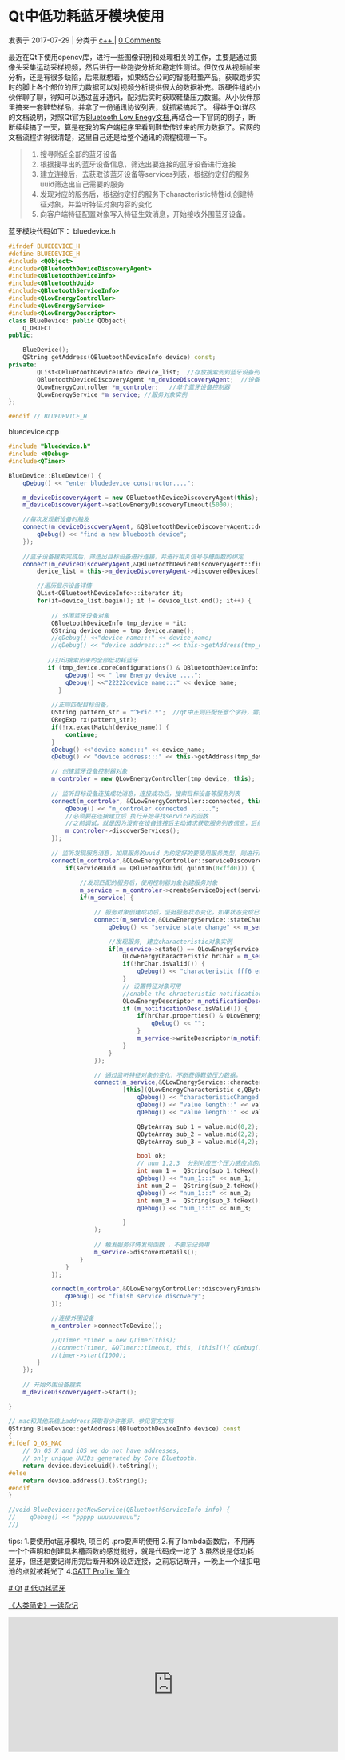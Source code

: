 # Qt中低功耗蓝牙模块使用

 发表于 2017-07-29 | 分类于 [c++ ](https://fsp1yjl.github.io/categories/c/)| [0 Comments](https://fsp1yjl.github.io/2017/07/29/2017Qt中低功耗蓝牙模块使用/#comments)

最近在Qt下使用opencv库，进行一些图像识别和处理相关的工作，主要是通过摄像头采集运动采样视频，然后进行一些跑姿分析和稳定性测试。但仅仅从视频帧来分析，还是有很多缺陷，后来就想着，如果结合公司的智能鞋垫产品，获取跑步实时的脚上各个部位的压力数据可以对视频分析提供很大的数据补充。跟硬件组的小伙伴聊了聊，得知可以通过蓝牙通讯，配对后实时获取鞋垫压力数据。从小伙伴那里搞来一套鞋垫样品，并拿了一份通讯协议列表，就抓紧搞起了。
得益于Qt详尽的文档说明，对照Qt官方[Bluetooth Low Enegy文档](http://doc.qt.io/qt-5/qtbluetooth-le-overview.html),再结合一下官网的例子，断断续续搞了一天，算是在我的客户端程序里看到鞋垫传过来的压力数据了。官网的文档流程讲得很清楚，这里自己还是给整个通讯的流程梳理一下。



> 1. 搜寻附近全部的蓝牙设备
> 2. 根据搜寻出的蓝牙设备信息，筛选出要连接的蓝牙设备进行连接
> 3. 建立连接后，去获取该蓝牙设备等services列表，根据约定好的服务uuid筛选出自己需要的服务
> 4. 发现对应的服务后，根据约定好的服务下characteristic特性id,创建特征对象，并监听特征对象内容的变化
> 5. 向客户端特征配置对象写入特征生效消息，开始接收外围蓝牙设备。

蓝牙模块代码如下：
bluedevice.h

```c++
#ifndef BLUEDEVICE_H
#define BLUEDEVICE_H
#include <QObject>
#include<QBluetoothDeviceDiscoveryAgent>
#include<QBluetoothDeviceInfo>
#include<QBluetoothUuid>
#include<QBluetoothServiceInfo>
#include<QLowEnergyController>
#include<QLowEnergyService>
#include<QLowEnergyDescriptor>
class BlueDevice: public QObject{
    Q_OBJECT
public:

    BlueDevice();
    QString getAddress(QBluetoothDeviceInfo device) const;
private:
        QList<QBluetoothDeviceInfo> device_list;  //存放搜索到到蓝牙设备列表
        QBluetoothDeviceDiscoveryAgent *m_deviceDiscoveryAgent;  //设备搜索对象
        QLowEnergyController *m_controler;   //单个蓝牙设备控制器
        QLowEnergyService *m_service; //服务对象实例
};

#endif // BLUEDEVICE_H
```



bluedevice.cpp

```c++
#include "bluedevice.h"
#include <QDebug>
#include<QTimer>

BlueDevice::BlueDevice() {
    qDebug() << "enter bludedevice constructor....";

    m_deviceDiscoveryAgent = new QBluetoothDeviceDiscoveryAgent(this);
    m_deviceDiscoveryAgent->setLowEnergyDiscoveryTimeout(5000);

    //每次发现新设备时触发
    connect(m_deviceDiscoveryAgent, &QBluetoothDeviceDiscoveryAgent::deviceDiscovered, this ,[this]() {
        qDebug() << "find a new bluebooth device";
    });
    
    //蓝牙设备搜索完成后，筛选出目标设备进行连接，并进行相关信号与槽函数的绑定
    connect(m_deviceDiscoveryAgent,&QBluetoothDeviceDiscoveryAgent::finished, this, [this]() {
        device_list = this->m_deviceDiscoveryAgent->discoveredDevices();

        //遍历显示设备详情
        QList<QBluetoothDeviceInfo>::iterator it;
        for(it=device_list.begin(); it != device_list.end(); it++) {
            
            // 外围蓝牙设备对象
            QBluetoothDeviceInfo tmp_device = *it;  
            QString device_name = tmp_device.name();
            //qDebug() <<"device name:::" << device_name;
            //qDebug() << "device address:::" << this->getAddress(tmp_device);
            
           //打印搜索出来的全部低功耗蓝牙
           if (tmp_device.coreConfigurations() & QBluetoothDeviceInfo::LowEnergyCoreConfiguration) {
                qDebug() << " low Energy device ....";
                qDebug() <<"22222device name:::" << device_name;
              }
            
            //正则匹配目标设备，
            QString pattern_str = "^Eric.*";  //qt中正则匹配任意个字符，需要使用.*而不是*
            QRegExp rx(pattern_str);
            if(!rx.exactMatch(device_name)) {
                continue;
            }
            qDebug() <<"device name:::" << device_name;
            qDebug() << "device address:::" << this->getAddress(tmp_device);

            // 创建蓝牙设备控制器对象 
            m_controler = new QLowEnergyController(tmp_device, this);
            
            // 监听目标设备连接成功消息，连接成功后，搜索目标设备等服务列表
            connect(m_controler, &QLowEnergyController::connected, this, [this](){
                qDebug() << "m_controler connected ......";
                //必须要在连接建立后 执行开始寻找service的函数 
                //之前调试，就是因为没有在设备连接后主动请求获取服务列表信息，后续监听便没有触发
                m_controler->discoverServices();
            });
            
            // 监听发现服务消息，如果服务的uuid 为约定好的要使用服务类型，则进行后续处理
            connect(m_controler,&QLowEnergyController::serviceDiscovered, this, [this](QBluetoothUuid serviceUuid) {
                if(serviceUuid == QBluetoothUuid( quint16(0xffd0))) {  //我们用的服务类型是0xffd0对应的uuid
                    
                    //发现匹配的服务后，使用控制器对象创建服务对象
                    m_service = m_controler->createServiceObject(serviceUuid,this);
                    if(m_service) {

                        // 服务对象创建成功后，坚挺服务状态变化，如果状态变成已发现，则进行后续服务下特征对象获取
                        connect(m_service,&QLowEnergyService::stateChanged, this, [this]() {
                            qDebug() << "service state change" << m_service->state() << ",||||||";

                            //发现服务, 建立characteristic对象实例
                            if(m_service->state() == QLowEnergyService::ServiceDiscovered) {
                                QLowEnergyCharacteristic hrChar = m_service->characteristic(QBluetoothUuid(quint16(0xfff6)));
                                if(!hrChar.isValid()) {
                                    qDebug() << "characteristic fff6 error:::";
                                }
                                // 设置特征对象可用
                                //enable the chracteristic notification by write 0x01 to client characteristic configuration
                                QLowEnergyDescriptor m_notificationDesc = hrChar.descriptor(QBluetoothUuid::ClientCharacteristicConfiguration);
                                if (m_notificationDesc.isValid()) {
                                    if(hrChar.properties() & QLowEnergyCharacteristic::Notify) {
                                        qDebug() << "";
                                    }
                                    m_service->writeDescriptor(m_notificationDesc, QByteArray::fromHex("0100"));
                                }
                            }
                        });

                        // 通过监听特征对象的变化，不断获得鞋垫压力数据。 
                        connect(m_service,&QLowEnergyService::characteristicChanged, this,
                                [this](QLowEnergyCharacteristic c,QByteArray value) {
                                    qDebug() << "characteristicChanged state change::" <<c.uuid()<< ",||||||";
                                    qDebug() << "value length::" << value.length();
                                    qDebug() << "value length::" << value;

                                    QByteArray sub_1 = value.mid(0,2);
                                    QByteArray sub_2 = value.mid(2,2);
                                    QByteArray sub_3 = value.mid(4,2);

                                    bool ok;
                                    // num 1,2,3  分别对应三个压力感应点的压力值
                                    int num_1 =  QString(sub_1.toHex()).toInt(&ok,16);
                                    qDebug() << "num_1:::" << num_1;
                                    int num_2 =  QString(sub_2.toHex()).toInt(&ok,16);
                                    qDebug() << "num_1:::" << num_2;
                                    int num_3 =  QString(sub_3.toHex()).toInt(&ok,16);
                                    qDebug() << "num_1:::" << num_3;

                                }
                        );
                        
                        // 触发服务详情发现函数 ，不要忘记调用
                        m_service->discoverDetails();
                    }
                }
            });

            connect(m_controler,&QLowEnergyController::discoveryFinished, this, [this]() {
                qDebug() << "finish service discovery";
            });

            //连接外围设备
            m_controler->connectToDevice();

            //QTimer *timer = new QTimer(this);
            //connect(timer, &QTimer::timeout, this, [this](){ qDebug() <<"state:::" <<  this->m_controler->state();});
            //timer->start(1000);
        }
    });
   
    // 开始外围设备搜索
    m_deviceDiscoveryAgent->start();

}

// mac和其他系统上address获取有少许差异，参见官方文档
QString BlueDevice::getAddress(QBluetoothDeviceInfo device) const
{
#ifdef Q_OS_MAC
    // On OS X and iOS we do not have addresses,
    // only unique UUIDs generated by Core Bluetooth.
    return device.deviceUuid().toString();
#else
    return device.address().toString();
#endif
}

//void BlueDevice::getNewService(QBluetoothServiceInfo info) {
//    qDebug() << "ppppp uuuuuuuuuu";
//}
```



tips:
1.要使用qt蓝牙模块, 项目的 .pro要声明使用
2.有了lambda函数后，不用再一个个声明和创建具名槽函数的感觉挺好，就是代码成一坨了
3.虽然说是低功耗蓝牙，但还是要记得用完后断开和外设店连接，之前忘记断开，一晚上一个纽扣电池的点就被耗光了
4.[GATT Profile 简介](https://www.race604.com/gatt-profile-intro)

[# Qt](https://fsp1yjl.github.io/tags/Qt/) [# 低功耗蓝牙](https://fsp1yjl.github.io/tags/低功耗蓝牙/)

[《人类简史》一读杂记](https://fsp1yjl.github.io/2017/07/13/2017《人类简史》一读杂记/)

<iframe id="dsq-app840" name="dsq-app840" allowtransparency="true" frameborder="0" scrolling="no" tabindex="0" title="Disqus" width="100%" src="https://disqus.com/recommendations/?base=default&amp;f=buqisuitu&amp;t_u=https%3A%2F%2Ffsp1yjl.github.io%2F2017%2F07%2F29%2F2017Qt%25E4%25B8%25AD%25E4%25BD%258E%25E5%258A%259F%25E8%2580%2597%25E8%2593%259D%25E7%2589%2599%25E6%25A8%25A1%25E5%259D%2597%25E4%25BD%25BF%25E7%2594%25A8%2F&amp;t_d=%0A%20%20%20%20%20%20%20%20%20%20%20%20%0A%20%20%20%20%20%20%20%20%20%20%20%20%0A%20%20%20%20%20%20%20%20%20%20%20%20%20%20%0A%20%20%20%20%20%20%20%20%20%20%20%20%20%20%20%20Qt%E4%B8%AD%E4%BD%8E%E5%8A%9F%E8%80%97%E8%93%9D%E7%89%99%E6%A8%A1%E5%9D%97%E4%BD%BF%E7%94%A8%0A%20%20%20%20%20%20%20%20%20%20%20%20%20%20%0A%20%20%20%20%20%20%20%20%20%20%20%20%0A%20%20%20%20%20%20%20%20%20%20&amp;t_t=%0A%20%20%20%20%20%20%20%20%20%20%20%20%0A%20%20%20%20%20%20%20%20%20%20%20%20%0A%20%20%20%20%20%20%20%20%20%20%20%20%20%20%0A%20%20%20%20%20%20%20%20%20%20%20%20%20%20%20%20Qt%E4%B8%AD%E4%BD%8E%E5%8A%9F%E8%80%97%E8%93%9D%E7%89%99%E6%A8%A1%E5%9D%97%E4%BD%BF%E7%94%A8%0A%20%20%20%20%20%20%20%20%20%20%20%20%20%20%0A%20%20%20%20%20%20%20%20%20%20%20%20%0A%20%20%20%20%20%20%20%20%20%20#version=3b8336c2a620b47aa2fac91f7787d2b1" horizontalscrolling="no" verticalscrolling="no" style="width: 660px; border: none !important; overflow: hidden !important; height: 270px !important; display: inline !important; box-sizing: border-box !important;"></iframe>